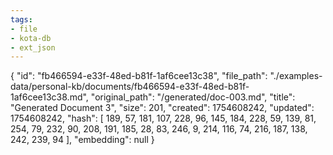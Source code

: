 ```yaml
---
tags:
- file
- kota-db
- ext_json
---
```

{
  "id": "fb466594-e33f-48ed-b81f-1af6cee13c38",
  "file_path": "./examples-data/personal-kb/documents/fb466594-e33f-48ed-b81f-1af6cee13c38.md",
  "original_path": "/generated/doc-003.md",
  "title": "Generated Document 3",
  "size": 201,
  "created": 1754608242,
  "updated": 1754608242,
  "hash": [
    189,
    57,
    181,
    107,
    228,
    96,
    145,
    184,
    228,
    59,
    139,
    81,
    254,
    79,
    232,
    90,
    208,
    191,
    185,
    28,
    83,
    246,
    9,
    214,
    116,
    74,
    216,
    187,
    138,
    242,
    239,
    94
  ],
  "embedding": null
}